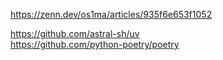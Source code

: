 https://zenn.dev/os1ma/articles/935f6e653f1052

https://github.com/astral-sh/uv  
https://github.com/python-poetry/poetry
